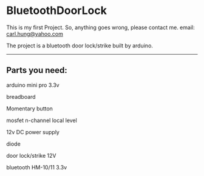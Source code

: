 # BluetoothDoorLock

This is my first Project. So, anything goes wrong, please contact me.
email: carl.hung@yahoo.com

The project is a bluetooth door lock/strike built by arduino.

----------------------------
Parts you need:
----------------------------

arduino mini pro 3.3v

breadboard

Momentary button

mosfet n-channel local level

12v DC power supply

diode

door lock/strike 12V

bluetooth HM-10/11 3.3v
